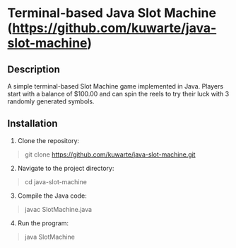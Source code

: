 # Terminal-based Java Slot Machine (https://github.com/kuwarte/java-slot-machine)

## Description
A simple terminal-based Slot Machine game implemented in Java. Players start with a balance of $100.00 and can spin the reels to try their luck with 3 randomly generated symbols.

## Installation
1. Clone the repository: 
> git clone https://github.com/kuwarte/java-slot-machine.git
2. Navigate to the project directory:
> cd java-slot-machine
3. Compile the Java code:
> javac SlotMachine.java
4. Run the program:
> java SlotMachine
